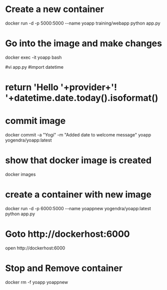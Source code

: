 # Create a new container
docker run -d -p 5000:5000 --name yoapp training/webapp python app.py

# Go into the image and make changes
docker exec -it yoapp bash

#vi app.py
#import datetime
#    return 'Hello '+provider+'! '+datetime.date.today().isoformat()


# commit image
docker commit -a "Yogi" -m "Added date to welcome message" yoapp yogendra/yoapp:latest

# show that docker image is created
docker images

# create a container with new image
docker run -d -p 6000:5000 --name yoappnew yogendra/yoapp:latest python app.py


# Goto http://dockerhost:6000
open http://dockerhost:6000

# Stop and Remove container
docker rm -f yoapp yoappnew
